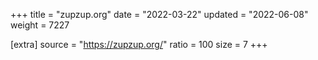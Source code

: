 +++
title = "zupzup.org"
date = "2022-03-22"
updated = "2022-06-08"
weight = 7227

[extra]
source = "https://zupzup.org/"
ratio = 100
size = 7
+++
